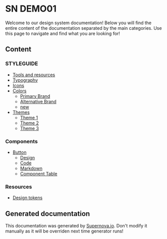 # SN DEMO01

Welcome to our design system documentation! Below you will find the entire content of the documentation separated by the main categories. Use this page to navigate and find what you are looking for!

## Content
 
### STYLEGUIDE
- [Tools and resources](./styleguide/tools-and-resources.md)
- [Typography](./styleguide/typography.md)
- [Icons](./styleguide/icons.md)
- [Colors](./styleguide/colors/primary-brand.md)
  - [Primary Brand](./styleguide/colors/primary-brand.md)
  - [Alternative Brand](./styleguide/colors/alternative-brand.md)
  - [new](./styleguide/colors/new.md)
- [Themes](./styleguide/themes/theme-1.md)
  - [Theme 1](./styleguide/themes/theme-1.md)
  - [Theme 2](./styleguide/themes/theme-2.md)
  - [Theme 3](./styleguide/themes/theme-3.md)
 
### Components
- [Button](./components/button/design.md)
  - [Design](./components/button/design.md)
  - [Code](./components/button/code.md)
  - [Markdown](./components/button/markdown.md)
  - [Component Table](./components/button/component-table.md)
 
### Resources
- [Design tokens](./resources/design-tokens.md)

## Generated documentation

This documentation was generated by [Supernova.io](https://supernova.io). Don't modify it manually as it will be overriden next time generator runs!